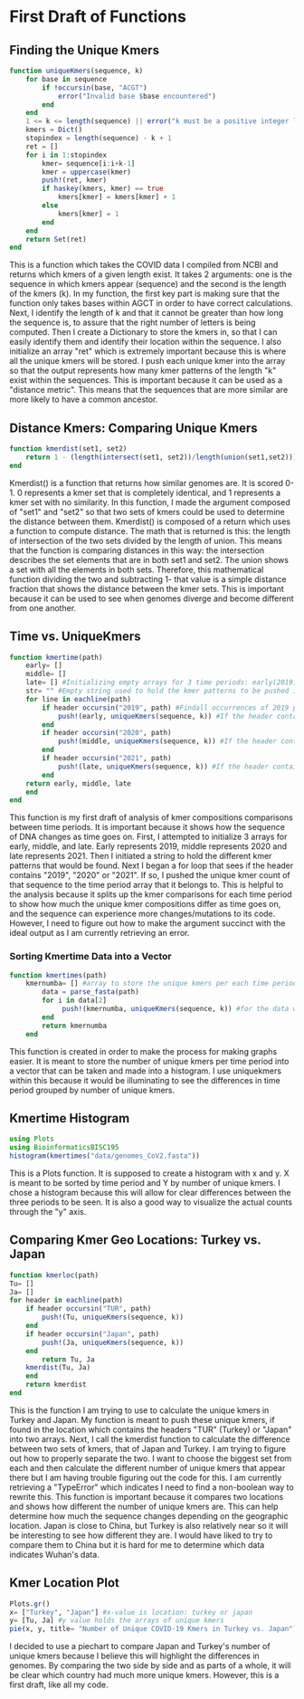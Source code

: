 # First Draft of Functions

## Finding the Unique Kmers
```julia 
function uniqueKmers(sequence, k)
    for base in sequence 
        if !occursin(base, "ACGT")
            error("Invalid base $base encountered")
        end
    end
    1 <= k <= length(sequence) || error("k must be a positive integer less than the length of the sequence")
    kmers = Dict()    
    stopindex = length(sequence) - k + 1
    ret = []
    for i in 1:stopindex
        kmer= sequence[i:i+k-1]
        kmer = uppercase(kmer)
        push!(ret, kmer)
        if haskey(kmers, kmer) == true
            kmers[kmer] = kmers[kmer] + 1
        else
            kmers[kmer] = 1
        end
    end
    return Set(ret)
end
```
This is a function which takes the COVID data I compiled from NCBI and returns which kmers of a given length exist.
It takes 2 arguments: one is the sequence in which kmers appear (sequence) and the second is the length of the kmers (k).
In my function, the first key part is making sure that the function only takes bases within AGCT in order to have correct calculations.
Next, I identify the length of k and that it cannot be greater than how long the sequence is, to assure that the right number of letters is being computed.
Then I create a Dictionary to store the kmers in, so that I can easily identify them and identify their location within the sequence.
I also initialize an array "ret" which is extremely important because this is where all the unique kmers will be stored.
I push each unique kmer into the array so that the output represents how many kmer patterns of the length "k" exist within the sequences.
This is important because it can be used as a "distance metric".
This means that the sequences that are more similar are more likely to have a common ancestor.

## Distance Kmers: Comparing Unique Kmers
```julia 
function kmerdist(set1, set2)
    return 1 - (length(intersect(set1, set2))/length(union(set1,set2)))
end
```
Kmerdist() is a function that returns how similar genomes are.
It is scored 0-1.
0 represents a kmer set that is completely identical, and 1 represents a kmer set with no similarity.
In this function, I made the argument composed of "set1" and "set2" so that two sets of kmers could be used to determine the distance between them.
Kmerdist() is composed of a return which uses a function to compute distance.
The math that is returned is this: the length of intersection of the two sets divided by the length of union.
This means that the function is comparing distances in this way: the intersection describes the set elements that are in both set1 and set2.
The union shows a set with all the elements in both sets.
Therefore, this mathematical function dividing the two and subtracting 1- that value is a simple distance fraction that shows the distance between the kmer sets. 
This is important because it can be used to see when genomes diverge and become different from one another.

## Time vs. UniqueKmers
```julia 
function kmertime(path)
    early= []
    middle= []
    late= [] #Initializing empty arrays for 3 time periods: early(2019), middle(2020), and late(2021)
    str= "" #Empty string used to hold the kmer patterns to be pushed into each time period
    for line in eachline(path)
        if header occursin("2019", path) #Findall occurrences of 2019 per header
            push!(early, uniqueKmers(sequence, k)) #If the header contains the date "2019", the kmer will be pushed into the "early" array, calling the uniqueKmer function to process how many unique kmers exist in the sequence
        end
        if header occursin("2020", path)
            push!(middle, uniqueKmers(sequence, k)) #If the header contains the date "2020", the kmer will be pushed into the "middle" array
        end
        if header occursin("2021", path)
            push!(late, uniqueKmers(sequence, k)) #If the header contains the date "2021", the kmer will be pushed into the "late" array
        end
    return early, middle, late
    end
end      
```
This function is my first draft of analysis of kmer compositions comparisons between time periods. 
It is important because it shows how the sequence of DNA changes as time goes on.
First, I attempted to initialize 3 arrays for early, middle, and late.
Early represents 2019, middle represents 2020 and late represents 2021.
Then I initiated a string to hold the different kmer patterns that would be found.
Next I began a for loop that sees if the header contains "2019", "2020" or "2021".
If so, I pushed the unique kmer count of that sequence to the time period array that it belongs to.
This is helpful to the analysis because it splits up the kmer comparisons for each time period to show how much the unique kmer compositions differ as time goes on, and the sequence can experience more changes/mutations to its code.
However, I need to figure out how to make the argument succinct with the ideal output as I am currently retrieving an error.

### Sorting Kmertime Data into a Vector
```julia 
function kmertimes(path)
    kmernumba= [] #array to store the unique kmers per each time period
        data = parse_fasta(path)
        for i in data[2]
             push!(kmernumba, uniqueKmers(sequence, k)) #for the data within the pos 2 of sequence data, the unique kmers are pushed to the array.
        end
        return kmernumba
    end
```
This function is created in order to make the process for making graphs easier.
It is meant to store the number of unique kmers per time period into a vector that can be taken and made into a histogram.
I use uniquekmers within this because it would be illuminating to see the differences in time period grouped by number of unique kmers.

## Kmertime Histogram
```julia 
using Plots 
using BioinformaticsBISC195
histogram(kmertimes("data/genomes_CoV2.fasta"))
```
This is a Plots function.
It is supposed to create a histogram with x and y.
X is meant to be sorted by time period and Y by number of unique kmers.
I chose a histogram because this will allow for clear differences between the three periods to be seen. 
It is also a good way to visualize the actual counts through the "y" axis.

## Comparing Kmer Geo Locations: Turkey vs. Japan
```julia
function kmerloc(path)
Tu= []
Ja= []
for header in eachline(path)
    if header occursin("TUR", path)
        push!(Tu, uniqueKmers(sequence, k))
    end
    if header occursin("Japan", path)
        push!(Ja, uniqueKmers(sequence, k))
    end
        return Tu, Ja
    kmerdist(Tu, Ja)
    end
    return kmerdist
end
```
This is the function I am trying to use to calculate the unique kmers in Turkey and Japan.
My function is meant to push these unique kmers, if found in the location which contains the headers "TUR" (Turkey) or "Japan" into two arrays.
Next, I call the kmerdist function to calculate the difference between two sets of kmers, that of Japan and Turkey. 
I am trying to figure out how to properly separate the two.
I want to choose the biggest set from each and then calculate the different number of unique kmers that appear there but I am having trouble figuring out the code for this.
I am currently retrieving a "TypeError" which indicates I need to find a non-boolean way to rewrite this.
This function is important because it compares two locations and shows how different the number of unique kmers are.
This can help determine how much the sequence changes depending on the geographic location.
Japan is close to China, but Turkey is also relatively near so it will be interesting to see how different they are. 
I would have liked to try to compare them to China but it is hard for me to determine which data indicates Wuhan's data.

## Kmer Location Plot
```julia
Plots.gr()
x= ["Turkey", "Japan"] #x-value is location: turkey or japan
y= [Tu, Ja] #y value holds the arrays of unique kmers
pie(x, y, title= "Number of Unique COVID-19 Kmers in Turkey vs. Japan")
```
I decided to use a piechart to compare Japan and Turkey's number of unique kmers because I believe this will highlight the differences in genomes.
By comparing the two side by side and as parts of a whole, it will be clear which country had much more unique kmers.
However, this is a first draft, like all my code.